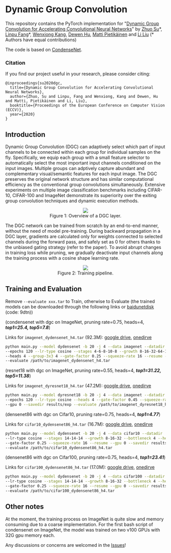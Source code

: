 # Dynamic Group Convolution

This repository contains the PyTorch implementation for 
"[Dynamic Group Convolution for Accelerating Convolutional Neural Networks]()" 
by 
[Zhuo Su](http://www.ee.oulu.fi/~zsu18/zhuosu.html)\*, 
[Linpu Fang](https://dblp.org/pers/hd/f/Fang:Linpu)\*, 
[Wenxiong Kang](http://www.scholat.com/auwxkang.en), 
[Dewen Hu](https://dblp.org/pers/h/Hu:Dewen.html), 
[Matti Pietikäinen](https://en.wikipedia.org/wiki/Matti_Pietik%C3%A4inen_(academic)) and 
[Li Liu](http://www.ee.oulu.fi/~lili/LiLiuHomepage.html) 
(\* Authors have equal contributions)

The code is based on [CondenseNet](https://github.com/ShichenLiu/CondenseNet).

### Citation

If you find our project useful in your research, please consider citing:

```
@inproceedings{su2020dgc,
  title={Dynamic Group Convolution for Accelerating Convolutional Neural Networks},
  author={Zhuo, Su and Linpu, Fang and Wenxiong, Kang and Dewen, Hu and Matti, Pietikäinen and Li, Liu},
  booktitle={Proceedings of the European Conference on Computer Vision (ECCV)},
  year={2020}
}
```

## Introduction


Dynamic Group Convolution (DGC) can adaptively select which part
of input channels to be connected within each group for individual
samples on the fly. Specifically, we equip each group with a small feature
selector to automatically select the most important input channels
conditioned on the input images. Multiple groups can adptively capture
abundant and complementary visual/semantic features for each input
image. The DGC preserves the original network structure and has
similar computational efficiency as the conventional group convolutions
simultaneously. Extensive experiments on multiple image classification
benchmarks including CIFAR-10, CIFAR-100 and ImageNet demonstrate its 
superiority over the exiting group convolution techniques and dynamic execution methods.

<div align=center>
<img src="https://user-images.githubusercontent.com/18327074/86634006-08d25800-bfda-11ea-8a83-e79e2611419e.png"><br>
Figure 1: Overview of a DGC layer.
</div>

The DGC network can be trained from scratch by an
end-to-end manner, without the need of model pre-training. During backward
propagation in a DGC layer, gradients are calculated
only for weights connected to selected channels during the forward pass, and
safely set as 0 for others thanks to the unbiased gating strategy (refer to the paper). 
To avoid abrupt changes in training loss while pruning, 
we gradually deactivate input channels along the training process
with a cosine shape learning rate.

<div align=center>
<img src="https://user-images.githubusercontent.com/18327074/86634133-27d0ea00-bfda-11ea-9fa9-cb672bb84380.png"><br>
Figure 2: Training pipeline.
</div>


## Training and Evaluation


Remove `--evaluate xxx.tar` to Train, otherwise to Evaluate (the trained models can be downloaded through the following links or [baidunetdisk](https://pan.baidu.com/s/17BqJ4slwwNxRydj9RBT8yQ) (code: 9dtn))

(condensenet with dgc on ImageNet, pruning rate=0.75, heads=4, ***top1=25.4, top5=7.8***)

Links for `imagenet_dydensenet_h4.tar` (92.3M): 
[google drive](https://drive.google.com/file/d/1gKrugAFGLea7kjTa_nmhwVAsinoxze8T/view?usp=sharing), 
[onedirve](https://unioulu-my.sharepoint.com/:u:/g/personal/zsu18_univ_yo_oulu_fi/EeU7Lpe2AUBPsONNZYBVv5kBNAy0sdOlj94iuqCdRRkneQ?e=NaZpQF)
```bash
python main.py --model dydensenet -b 20 -j 4 --data imagenet --datadir /path/to/imagenet \
--epochs 120 --lr-type cosine --stages 4-6-8-10-8 --growth 8-16-32-64-128 --bottleneck 4 \
--heads 4 --group-3x3 4 --gate-factor 0.25 --squeeze-rate 16 --resume --gpu 0 --savedir results/exp \
--evaluate /path/to/imagenet_dydensenet_h4.tar
```


(resnet18 with dgc on ImageNet, pruning rate=0.55, heads=4, ***top1=31.22, top5=11.38***)

Links for `imagenet_dyresnet18_h4.tar` (47.2M): 
[google drive](https://drive.google.com/file/d/1rtSU3iUKlA0NhgnUJz-QksW5aL2Lt2Cg/view?usp=sharing), 
[onedirve](https://unioulu-my.sharepoint.com/:u:/g/personal/zsu18_univ_yo_oulu_fi/EaiXCgT7H7NBmBWObq1lOukBUYaQb5J6DOcD3RHFA4PLLQ?e=myQHRN)
```bash
python main.py --model dyresnet18 -b 20 -j 4 --data imagenet --datadir /path/to/imagenet \
--epochs 120 --lr-type cosine --heads 4 --gate-factor 0.45 --squeeze-rate 16 --resume \
--gpu 0 --savedir results/exp --evaluate /path/to/imagenet_dyresnet18_h4.tar
```

(densenet86 with dgc on Cifar10, pruning rate=0.75, heads=4, ***top1=4.77***)

Links for `cifar10_dydensenet86_h4.tar` (16.7M): 
[google drive](https://drive.google.com/file/d/1o1cVxqa7juDgNRK53dKpfTKEbfMhPSdG/view?usp=sharing), 
[onedirve](https://unioulu-my.sharepoint.com/:u:/g/personal/zsu18_univ_yo_oulu_fi/EZ6cmeLZGHdLtIJeFiM-FzYBVPDoaj70wZ1r4yT8X48Ivw?e=YocnXs)
```bash
python main.py --model dydensenet -b 20 -j 4 --data cifar10 --datadir ../data --epochs 300 \
--lr-type cosine --stages 14-14-14 --growth 8-16-32 --bottleneck 4 --heads 4 --group-3x3 4 \
--gate-factor 0.25 --squeeze-rate 16 --resume --gpu 0 --savedir results/exp \
--evaluate /path/to/cifar10_dydensenet86_h4.tar
```


(densenet86 with dgc on Cifar100, pruning rate=0.75, heads=4, ***top1=23.41***)

Links for `cifar100_dydensenet86_h4.tar` (17.0M):
[google drive](https://drive.google.com/file/d/1Wne46Znto-uivTV-Evc5RHywUEe7Emyn/view?usp=sharing), 
[onedirve](https://unioulu-my.sharepoint.com/:u:/g/personal/zsu18_univ_yo_oulu_fi/EXci72YYC_1CiA7GwOybIw0BJK9rUg48ZXaapPQvHq0Viw?e=ZKVXk9)
```bash
python main.py --model dydensenet -b 20 -j 4 --data cifar100 --datadir ../data --epochs 300 \
--lr-type cosine --stages 14-14-14 --growth 8-16-32 --bottleneck 4 --heads 4 --group-3x3 4 \
--gate-factor 0.25 --squeeze-rate 16 --resume --gpu 0 --savedir results/exp \
--evaluate /path/to/cifar100_dydensenet86_h4.tar
```

## Other notes

At the moment, the training process on ImageNet is quite slow and memory consuming due to a coarse implementation. For the first bash script of condensenet on ImageNet, the model was trained on two v100 GPUs with 32G gpu memory each.

Any discussions or concerns are welcomed in the [Issues](https://github.com/zhuogege1943/dgc/issues)!

